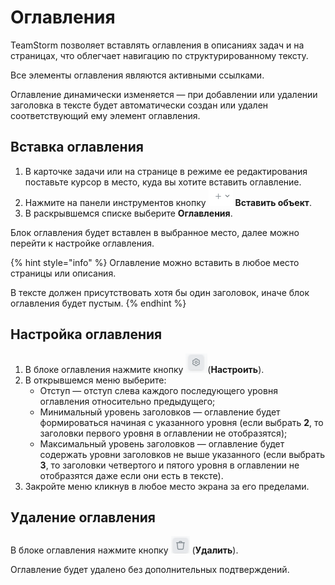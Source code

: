 # Оглавления

TeamStorm позволяет вставлять оглавления в описаниях задач и на страницах, что облегчает навигацию по структурированному тексту.&#x20;

Все элементы оглавления являются активными ссылками.&#x20;

Оглавление динамически изменяется — при добавлении или удалении заголовка в тексте будет автоматически создан или удален соответствующий ему элемент оглавления.&#x20;

## Вставка оглавления

1. В карточке задачи или на странице в режиме ее редактирования поставьте курсор в место, куда вы хотите вставить оглавление.
2. Нажмите на панели инструментов кнопку <img src="../../../.gitbook/assets/изображение (3) (1) (1) (1) (1).png" alt="" data-size="line"> **Вставить объект**.
3. В раскрывшемся списке выберите **Оглавления**.

Блок оглавления будет вставлен в выбранное место, далее можно перейти к настройке оглавления.&#x20;

{% hint style="info" %}
Оглавление можно вставить в любое место страницы или описания.

В тексте должен присутствовать хотя бы один заголовок, иначе блок оглавления будет пустым.
{% endhint %}

## Настройка оглавления

1. В блоке оглавления нажмите кнопку <img src="../../../.gitbook/assets/изображение (216).png" alt="" data-size="line">(**Настроить**).
2. В открывшемся меню выберите:
   * Отступ — отступ слева  каждого последующего уровня оглавления относительно предыдущего;
   * Минимальный уровень заголовков — оглавление будет формироваться начиная с указанного уровня (если выбрать **2**, то заголовки первого уровня в оглавлении не отобразятся);
   * Максимальный уровень заголовков  — оглавление будет содержать уровни заголовков не выше указанного (если выбрать **3**, то заголовки четвертого и пятого уровня в оглавлении не отобразятся даже если они есть в тексте).
3. Закройте меню кликнув в любое место экрана за его пределами.

## Удаление оглавления

В блоке оглавления нажмите кнопку <img src="../../../.gitbook/assets/изображение (217).png" alt="" data-size="line"> (**Удалить**).

Оглавление будет удалено без дополнительных подтверждений.&#x20;

